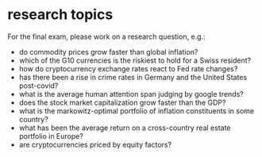 # research topics

For the final exam, please work on a research question, e.g.:

- do commodity prices grow faster than global inflation?
- which of the G10 currencies is the riskiest to hold for a Swiss resident?
- how do cryptocurrency exchange rates react to Fed rate changes?
- has there been a rise in crime rates in Germany and the United States post-covid?
- what is the average human attention span judging by google trends?
- does the stock market capitalization grow faster than the GDP?
- what is the markowitz-optimal portfolio of inflation constituents in some country?
- what has been the average return on a cross-country real estate portfolio in Europe?
- are cryptocurrencies priced by equity factors?
